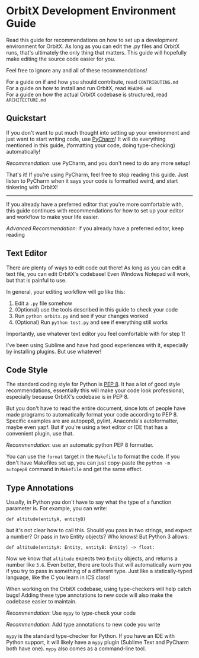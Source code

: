 # OrbitX Development Environment Guide

Read this guide for recommendations on how to set up a development environment
for OrbitX. As long as you can edit the .py files and OrbitX runs, that's
ultimately the only thing that matters. This guide will hopefully make editing
the source code easier for you.

Feel free to ignore any and all of these recommendations!

For a guide on if and how you should contribute, read `CONTRIBUTING.md`  
For a guide on how to install and run OrbitX, read `README.md`  
For a guide on how the actual OrbitX codebase is structured, read `ARCHITECTURE.md`

## Quickstart

If you don't want to put much thought into setting up your environment and just
want to start writing code, use [PyCharm](https://www.jetbrains.com/pycharm/)!
It will do everything mentioned in this guide, (formatting your code, doing
type-checking) automatically!

*Recommendation*: use PyCharm, and you don't need to do any more setup!

That's it! If you're using PyCharm, feel free to stop reading this guide. Just
listen to PyCharm when it says your code is formatted weird, and start
tinkering with OrbitX!

---

If you already have a preferred editor that you're more comfortable with, this
guide continues with recommendations for how to set up your editor and workflow
to make your life easier.

*Advanced Recommendation*: if you already have a preferred editor, keep reading

## Text Editor

There are plenty of ways to edit code out there! As long as you can edit a text
file, you can edit OrbitX's codebase! Even Windows Notepad will work, but that
is painful to use.

In general, your editing workflow will go like this:

1. Edit a `.py` file somehow
2. (Optional) use the tools described in this guide to check your code
3. Run `python orbitx.py` and see if your changes worked
4. (Optional) Run `python test.py` and see if everything still works

Importantly, use whatever text editor you feel comfortable with for step 1!

I've been using Sublime and have had good experiences with it, especially by
installing plugins. But use whatever!

## Code Style

The standard coding style for Python is
[PEP 8](https://www.python.org/dev/peps/pep-0008/). It has a lot of good style
recommendations, essentially this will make your code look professional,
especially because OrbitX's codebase is in PEP 8.

But you don't have to read the entire document, since lots of people have made
programs to automatically format your code according to PEP 8. Specific
examples are are autopep8, pylint, Anaconda's autoformatter, maybe even yapf.
But if you're using a text editor or IDE that has a convenient plugin, use
that.

*Recommendation*: use an automatic python PEP 8 formatter.

You can use the `format` target in the `Makefile` to format the code. If you
don't have Makefiles set up, you can just copy-paste the `python -m autopep8`
command in `Makefile` and get the same effect.

## Type Annotations

Usually, in Python you don't have to say what the type of a function parameter
is. For example, you can write:

    def altitude(entityA, entityB)

but it's not clear how to call this. Should you pass in two strings, and expect
a number? Or pass in two Entity objects? Who knows! But Python 3 allows:

    def altitude(entityA: Entity, entityB: Entity) -> float:

Now we know that `altitude` expects two `Entity` objects, and returns a number
like `3.6`. Even better, there are tools that will automatically warn you if
you try to pass in something of a different type. Just like a statically-typed
language, like the C you learn in ICS class!

When working on the OrbitX codebase, using type-checkers will help catch bugs!
Adding these type annotations to new code will also make the codebase easier
to maintain.

*Recommendation*: Use `mypy` to type-check your code

*Recommendation*: Add type annotations to new code you write

`mypy` is the standard type-checker for Python. If you have an IDE with
Python support, it will likely have a `mypy` plugin (Sublime Text and PyCharm
both have one). `mypy` also comes as a command-line tool.
